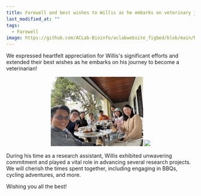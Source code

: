 ```yaml
---
title: Farewell and best wishes to Willis as he embarks on veterinary journey!
last_modified_at: ""
tags: 
  - Farewell
image: https://github.com/ACLab-Bioinfo/aclabwebsite_figbed/blob/main/News/2023/farewellWillis.jpg?raw=true
---
```


We expressed heartfelt appreciation for Willis's significant efforts and extended their best wishes as he embarks on his journey to become a veterinarian!

<p align="center" width="95%">
    <img width="49%" src="https://github.com/ACLab-Bioinfo/aclabwebsite_figbed/blob/main/News/2023/farewellWillis.jpg?raw=true">
    <img width="49%" src="https://github.com/ACLab-Bioinfo/aclabwebsite_figbed/blob/main/News/2023/farewellWilis_2.png?raw=true">
</p>

During his time as a research assistant, Willis exhibited unwavering commitment and played a vital role in advancing several research projects. We will cherish the times spent together, including engaging in BBQs, cycling adventures, and more.

Wishing you all the best!